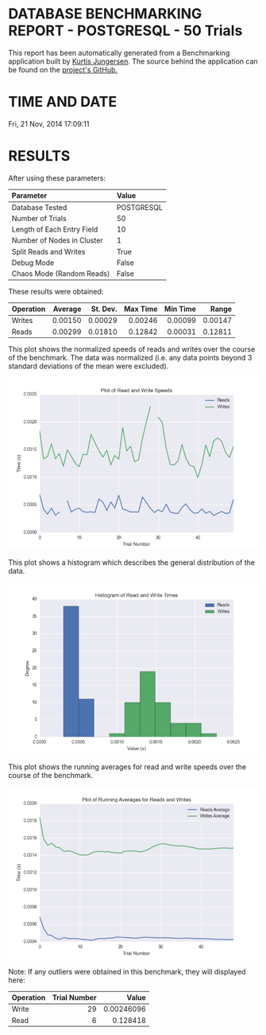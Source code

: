 DATABASE BENCHMARKING REPORT - POSTGRESQL - 50 Trials
=========================================

This report has been automatically generated from a Benchmarking application
built by [Kurtis Jungersen](http://kmjungersen.com).  The source behind the application can be found on the [project's GitHub.](https://github.com/kmjungersen/DB-Benchmarking)

TIME AND DATE
=============

Fri, 21 Nov, 2014 17:09:11


RESULTS
=======

After using these parameters:

| Parameter                  | Value      |
|:---------------------------|:-----------|
| Database Tested            | POSTGRESQL |
| Number of Trials           | 50         |
| Length of Each Entry Field | 10         |
| Number of Nodes in Cluster | 1          |
| Split Reads and Writes     | True       |
| Debug Mode                 | False      |
| Chaos Mode (Random Reads)  | False      |

These results were obtained:

| Operation   |   Average |   St. Dev. |   Max Time |   Min Time |   Range |
|:------------|----------:|-----------:|-----------:|-----------:|--------:|
| Writes      |   0.00150 |    0.00029 |    0.00246 |    0.00099 | 0.00147 |
| Reads       |   0.00299 |    0.01810 |    0.12842 |    0.00031 | 0.12811 |

This plot shows the normalized speeds of reads and writes over the course of the benchmark.  The data was normalized (i.e. any data points beyond 3 standard deviations of the mean were excluded).

![Alt text](images/POSTGRESQL-Nov21-2014-17:09:11-rw.png "rw")

This plot shows a histogram which describes the general distribution of the data.

![Alt text](images/POSTGRESQL-Nov21-2014-17:09:11-stats.png "stats")

This plot shows the running averages for read and write speeds over the course of the benchmark.

![Alt text](images/POSTGRESQL-Nov21-2014-17:09:11-running_averages.png "running_averages")

Note: If any outliers were obtained in this benchmark, they will displayed here:

| Operation   |   Trial Number |      Value |
|:------------|---------------:|-----------:|
| Write       |             29 | 0.00246096 |
| Read        |              6 | 0.128418   |